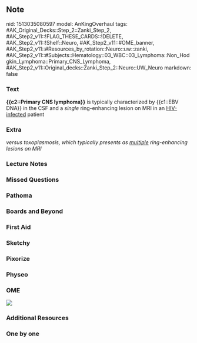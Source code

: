 ## Note
nid: 1513035080597
model: AnKingOverhaul
tags: #AK_Original_Decks::Step_2::Zanki_Step_2, #AK_Step2_v11::!FLAG_THESE_CARDS::!DELETE, #AK_Step2_v11::!Shelf::Neuro, #AK_Step2_v11::#OME_banner, #AK_Step2_v11::#Resources_by_rotation::Neuro::uw::zanki, #AK_Step2_v11::#Subjects::Hematology::03_WBC::03_Lymphoma::Non_Hodgkin_Lymphoma::Primary_CNS_Lymphoma, #AK_Step2_v11::Original_decks::Zanki_Step_2::Neuro::UW_Neuro
markdown: false

### Text
<b>{{c2::Primary CNS lymphoma}}</b> is typically characterized by
{{c1::EBV DNA}} in the CSF and a <i>single</i> ring-enhancing
lesion on MRI in an <u>HIV-infected</u> patient

### Extra
<i>versus toxoplasmosis, which typically presents as
<u>multiple</u> ring-enhancing lesions on MRI</i>

### Lecture Notes


### Missed Questions


### Pathoma


### Boards and Beyond


### First Aid


### Sketchy


### Pixorize


### Physeo


### OME
<div class="ome-widget">
  <a href="https://onlinemeded.org?ref=anki"><img src=
  "_OME_AnkiFlashcards_General_7.png"></a>
</div>

### Additional Resources


### One by one

